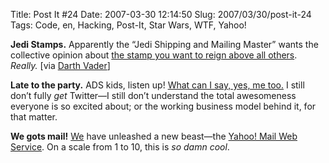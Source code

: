 Title: Post It #24
Date: 2007-03-30 12:14:50
Slug: 2007/03/30/post-it-24
Tags: Code, en, Hacking, Post-It, Star Wars, WTF, Yahoo!


**Jedi Stamps.** Apparently the “Jedi Shipping and Mailing Master” wants the collective opinion about [the stamp you want to reign above all others][1]. _Really._ [via [Darth Vader][2]]

**Late to the party.** ADS kids, listen up! [What can I say, yes, me too.][3] I still don’t fully _get_ Twitter—I still don’t understand the total awesomeness everyone is so excited about; or the working business model behind it, for that matter.

**We gots mail!** [We][4] have unleashed a new beast—the [Yahoo! Mail Web Service][5]. On a scale from 1 to 10, this is _so damn cool_.

   [1]: http://www.uspsjedimaster.com/main/vote/view_stamps.html
   [2]: http://twitter.com/darthvader/statuses/14795381
   [3]: http://twitter.com/Carlo
   [4]: http://yahoo.com/
   [5]: http://developer.yahoo.net/blog/archives/2007/03/mail.html
